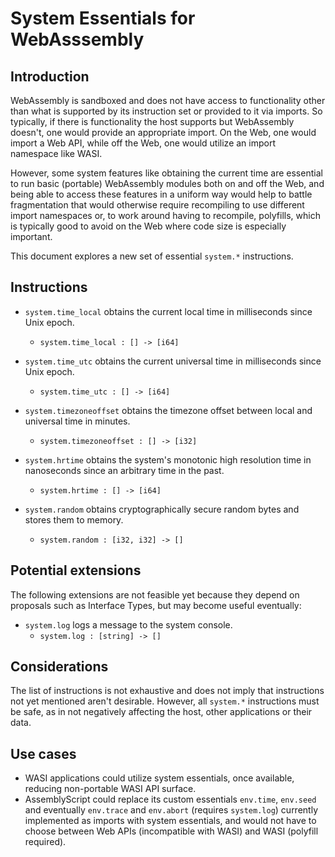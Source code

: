 # System Essentials for WebAsssembly

## Introduction

WebAssembly is sandboxed and does not have access to functionality other than what is supported by its instruction set or provided to it via imports. So typically, if there is functionality the host supports but WebAssembly doesn't, one would provide an appropriate import. On the Web, one would import a Web API, while off the Web, one would utilize an import namespace like WASI.

However, some system features like obtaining the current time are essential to run basic (portable) WebAssembly modules both on and off the Web, and being able to access these features in a uniform way would help to battle fragmentation that would otherwise require recompiling to use different import namespaces or, to work around having to recompile, polyfills, which is typically good to avoid on the Web where code size is especially important.

This document explores a new set of essential `system.*` instructions.

## Instructions

* `system.time_local` obtains the current local time in milliseconds since Unix epoch.
  * `system.time_local : [] -> [i64]`

* `system.time_utc` obtains the current universal time in milliseconds since Unix epoch.
  * `system.time_utc : [] -> [i64]`

* `system.timezoneoffset` obtains the timezone offset between local and universal time in minutes.
  * `system.timezoneoffset : [] -> [i32]`

* `system.hrtime` obtains the system's monotonic high resolution time in nanoseconds since an arbitrary time in the past.
  * `system.hrtime : [] -> [i64]`

* `system.random` obtains cryptographically secure random bytes and stores them to memory.
  * `system.random : [i32, i32] -> []`

## Potential extensions

The following extensions are not feasible yet because they depend on proposals such as Interface Types, but may become useful eventually:

* `system.log` logs a message to the system console.
  * `system.log : [string] -> []`

## Considerations

The list of instructions is not exhaustive and does not imply that instructions not yet mentioned aren't desirable. However, all `system.*` instructions must be safe, as in not negatively affecting the host, other applications or their data.

## Use cases

* WASI applications could utilize system essentials, once available, reducing non-portable WASI API surface.
* AssemblyScript could replace its custom essentials `env.time`, `env.seed` and eventually `env.trace` and `env.abort` (requires `system.log`) currently implemented as imports with system essentials, and would not have to choose between Web APIs (incompatible with WASI) and WASI (polyfill required).
